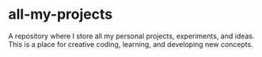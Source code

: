 # all-my-projects
A repository where I store all my personal projects, experiments, and ideas. This is a place for creative coding, learning, and developing new concepts.
